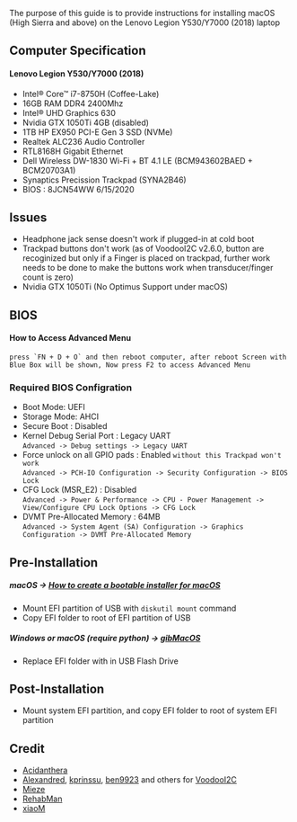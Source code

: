 The purpose of this guide is to provide instructions for installing macOS (High Sierra and above) on the Lenovo Legion Y530/Y7000 (2018) laptop


## Computer Specification

#### Lenovo Legion Y530/Y7000 (2018)

- Intel® Core™ i7-8750H (Coffee-Lake)
- 16GB RAM DDR4 2400Mhz
- Intel® UHD Graphics 630
- Nvidia GTX 1050Ti 4GB (disabled)
- 1TB HP EX950 PCI-E Gen 3 SSD (NVMe)
- Realtek ALC236 Audio Controller
- RTL8168H Gigabit Ethernet
- Dell Wireless DW-1830 Wi-Fi + BT 4.1 LE (BCM943602BAED + BCM20703A1)
- Synaptics Precission Trackpad (SYNA2B46)
- BIOS : 8JCN54WW 6/15/2020

## Issues
- Headphone jack sense doesn't work if plugged-in at cold boot
- Trackpad buttons don't work (as of VoodooI2C v2.6.0, button are recoginized but only if a Finger is placed on trackpad, further work needs to be done to make the buttons work when transducer/finger count is zero)
- Nvidia GTX 1050Ti (No Optimus Support under macOS)

## BIOS
#### How to Access Advanced Menu

    press `FN + D + O` and then reboot computer, after reboot Screen with Blue Box will be shown, Now press F2 to access Advanced Menu 

### Required BIOS Configration

- Boot Mode: UEFI
- Storage Mode: AHCI
- Secure Boot : Disabled
- Kernel Debug Serial Port : Legacy UART \
 `Advanced -> Debug settings -> Legacy UART`
- Force unlock on all GPIO pads : Enabled `without this Trackpad won't work` \
`Advanced -> PCH-IO Configuration -> Security Configuration -> BIOS Lock`
- CFG Lock (MSR_E2) : Disabled \
`Advanced -> Power & Performance -> CPU - Power Management -> View/Configure CPU Lock Options -> CFG Lock`
- DVMT Pre-Allocated Memory : 64MB \
`Advanced -> System Agent (SA) Configuration -> Graphics Configuration -> DVMT Pre-Allocated Memory`

## Pre-Installation

##### macOS -> [How to create a bootable installer for macOS](https://support.apple.com/en-us/HT201372)
- Mount EFI partition of USB with `diskutil mount` command
- Copy EFI folder to root of EFI partition of USB

##### Windows or macOS (require python) -> [gibMacOS](https://github.com/corpnewt/gibMacOS)

- Replace EFI folder with in USB Flash Drive

## Post-Installation
- Mount system EFI partition, and copy EFI folder to root of system EFI partition

## Credit
- [Acidanthera](https://github.com/acidanthera)
- [Alexandred](https://github.com/alexandred), [kprinssu](https://github.com/kprinssu), [ben9923](https://github.com/ben9923) and others for [VoodooI2C](https://github.com/VoodooI2C/VoodooI2C)
- [Mieze](https://github.com/Mieze)
- [RehabMan](https://github.com/RehabMan)
- [xiaoM](https://github.com/xiaoMGitHub)
